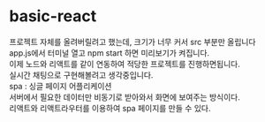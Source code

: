# basic-react

프로젝트 자체를 올려버릴려고 했는데, 크기가 너무 커서 src 부분만 올립니다 <br>
app.js에서 터미널 열고 npm start 하면 미리보기가 켜집니다. <br>
이제 노드와 리액트를 같이 연동하여 적당한 프로젝트를 진행하면됩니다.<br>
실시간 채팅으로 구현해볼려고 생각중입니다.<br>
spa : 싱글 페이지 어플리케이션<br>
서버에서 필요한 데이터만 비동기로 받아와서 화면에 보여주는 방식이다.<br>
리액트와 리액트라우터를 이용하여 spa 페이지를 만들 수 있다.

